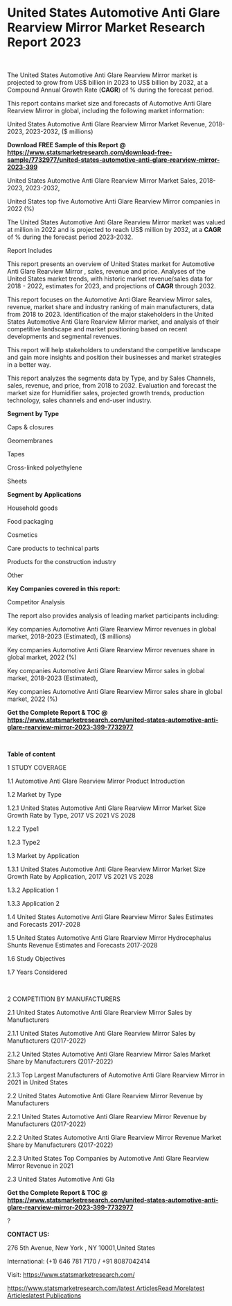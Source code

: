 <h1>United States Automotive Anti Glare Rearview Mirror Market Research Report 2023</h1><br/><p>The United States Automotive Anti Glare Rearview Mirror market is projected to grow from US$ billion in 2023 to US$ billion by 2032, at a Compound Annual Growth Rate (<strong>CAGR</strong>) of % during the forecast period.</p>
 
 
 
 <p>This report contains market size and forecasts of Automotive Anti Glare Rearview Mirror in global, including the following market information:</p>
 
 
 
 <p>United States Automotive Anti Glare Rearview Mirror Market Revenue, 2018-2023, 2023-2032, ($ millions)</p>
 
 
 
 <p><strong>Download FREE Sample of this Report @ <a href="https://www.statsmarketresearch.com/download-free-sample/7732977/united-states-automotive-anti-glare-rearview-mirror-2023-399">https://www.statsmarketresearch.com/download-free-sample/7732977/united-states-automotive-anti-glare-rearview-mirror-2023-399</a></strong></p>
 
 
 
 <p>United States Automotive Anti Glare Rearview Mirror Market Sales, 2018-2023, 2023-2032,</p>
 
 
 
 <p>United States top five Automotive Anti Glare Rearview Mirror companies in 2022 (%)</p>
 
 
 
 <p>The United States Automotive Anti Glare Rearview Mirror market was valued at million in 2022 and is projected to reach US$ million by 2032, at a <strong>CAGR</strong> of % during the forecast period 2023-2032.</p>
 
 
 
 <p>Report Includes</p>
 
 
 
 <p>This report presents an overview of United States market for Automotive Anti Glare Rearview Mirror , sales, revenue and price. Analyses of the United States market trends, with historic market revenue/sales data for 2018 - 2022, estimates for 2023, and projections of <strong>CAGR</strong> through 2032.</p>
 
 
 
 <p>This report focuses on the Automotive Anti Glare Rearview Mirror sales, revenue, market share and industry ranking of main manufacturers, data from 2018 to 2023. Identification of the major stakeholders in the United States Automotive Anti Glare Rearview Mirror market, and analysis of their competitive landscape and market positioning based on recent developments and segmental revenues.</p>
 
 
 
 <p>This report will help stakeholders to understand the competitive landscape and gain more insights and position their businesses and market strategies in a better way.</p>
 
 
 
 <p>This report analyzes the segments data by Type, and by Sales Channels, sales, revenue, and price, from 2018 to 2032. Evaluation and forecast the market size for Humidifier sales, projected growth trends, production technology, sales channels and end-user industry.</p>
 
 
 
 <p><strong>Segment by Type</strong></p>
 
 
 
 <p>Caps & closures</p>
 
 
 
 <p>Geomembranes</p>
 
 
 
 <p>Tapes</p>
 
 
 
 <p>Cross-linked polyethylene</p>
 
 
 
 <p>Sheets</p>
 
 
 
 <p><strong>Segment <strong><strong>by Applications</strong></strong></strong></p>
 
 
 
 <p>Household goods</p>
 
 
 
 <p>Food packaging</p>
 
 
 
 <p>Cosmetics</p>
 
 
 
 <p>Care products to technical parts</p>
 
 
 
 <p>Products for the construction industry</p>
 
 
 
 <p>Other</p>
 
 
 
 <p><strong>Key Companies covered in this report:</strong></p>
 
 
 
 <p>Competitor Analysis</p>
 
 
 
 <p>The report also provides analysis of leading market participants including:</p>
 
 
 
 <p>Key companies Automotive Anti Glare Rearview Mirror revenues in global market, 2018-2023 (Estimated), ($ millions)</p>
 
 
 
 <p>Key companies Automotive Anti Glare Rearview Mirror revenues share in global market, 2022 (%)</p>
 
 
 
 <p>Key companies Automotive Anti Glare Rearview Mirror sales in global market, 2018-2023 (Estimated),</p>
 
 
 
 <p>Key companies Automotive Anti Glare Rearview Mirror sales share in global market, 2022 (%)</p>
 
 
 
 <div><b>Get the Complete Report & TOC @ <a href="https://www.statsmarketresearch.com/united-states-automotive-anti-glare-rearview-mirror-2023-399-7732977">https://www.statsmarketresearch.com/united-states-automotive-anti-glare-rearview-mirror-2023-399-7732977</a></b></div>
 
 
 
 <p><br />
 
 <b>Table of content</b></p>
 
 
 
 <p>1 STUDY COVERAGE<br />
 
 1.1 Automotive Anti Glare Rearview Mirror Product Introduction<br />
 
 1.2 Market by Type<br />
 
 1.2.1 United States Automotive Anti Glare Rearview Mirror Market Size Growth Rate by Type, 2017 VS 2021 VS 2028<br />
 
 1.2.2 Type1<br />
 
 1.2.3 Type2<br />
 
 1.3 Market by Application<br />
 
 1.3.1 United States Automotive Anti Glare Rearview Mirror Market Size Growth Rate by Application, 2017 VS 2021 VS 2028<br />
 
 1.3.2 Application 1<br />
 
 1.3.3 Application 2<br />
 
 1.4 United States Automotive Anti Glare Rearview Mirror Sales Estimates and Forecasts 2017-2028<br />
 
 1.5 United States Automotive Anti Glare Rearview Mirror Hydrocephalus Shunts Revenue Estimates and Forecasts 2017-2028<br />
 
 1.6 Study Objectives<br />
 
 1.7 Years Considered<br />
 
 <br />
 
 2 COMPETITION BY MANUFACTURERS<br />
 
 2.1 United States Automotive Anti Glare Rearview Mirror Sales by Manufacturers<br />
 
 2.1.1 United States Automotive Anti Glare Rearview Mirror Sales by Manufacturers (2017-2022)<br />
 
 2.1.2 United States Automotive Anti Glare Rearview Mirror Sales Market Share by Manufacturers (2017-2022)<br />
 
 2.1.3 Top Largest Manufacturers of Automotive Anti Glare Rearview Mirror in 2021 in United States<br />
 
 2.2 United States Automotive Anti Glare Rearview Mirror Revenue by Manufacturers<br />
 
 2.2.1 United States Automotive Anti Glare Rearview Mirror Revenue by Manufacturers (2017-2022)<br />
 
 2.2.2 United States Automotive Anti Glare Rearview Mirror Revenue Market Share by Manufacturers (2017-2022)<br />
 
 2.2.3 United States Top Companies by Automotive Anti Glare Rearview Mirror Revenue in 2021<br />
 
 2.3 United States Automotive Anti Gla</p>
 
 
 
 <div><b>Get the Complete Report & TOC @ <a href="https://www.statsmarketresearch.com/united-states-automotive-anti-glare-rearview-mirror-2023-399-7732977">https://www.statsmarketresearch.com/united-states-automotive-anti-glare-rearview-mirror-2023-399-7732977</a></b></div>
 
 
 
 <p>? </p>
 
 
 
 <p><b>CONTACT US:</b><br />
 
 276 5th Avenue, New York , NY 10001,United States<br />
 
 International: (+1) 646 781 7170 / +91 8087042414<br />
 
 Visit: <a href="https://www.statsmarketresearch.com/">https://www.statsmarketresearch.com/</a><br />
 
 <a href="https://gyeongbokgung.com">https://www.statsmarketresearch.com/</a><a href="https://hallyeomaritime.com">latest Articles</a><a href="https://jingwansa.com">Read More</a><a href="https://nguoiviet.jp/">latest Articles</a><a href="https://www.intelmarketresearch.com/">latest Publications</a></p>